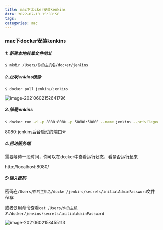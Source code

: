 ```yaml
---
title: mac下docker安装kenkins
date: 2022-07-13 15:50:56
tags:
categories: mac
---
```


### mac下docker安装kenkins

##### 1: 新建本地挂载文件地址

```bash
$ mkdir /Users/你的主机名/docker/jenkins
```

##### 2.拉取jenkins镜像

```bash
$ docker pull jenkins/jenkins
```

![image-20210602152641796](/Users/zhengzhuang/Documents/codeProject/blog/工具力/image-20210602152641796.png)

##### 3.部署jenkins

```bash
$ docker run -d -p 8080:8080 -p 50000:50000 --name jenkins --privileged=true -v /Users/你的主机名/docker/jenkins:/var/jenkins_home jenkins/jenkins
```

8080: jenkins后台启动的端口号

##### 4.启动服务端

需要等待一段时间，你可以在docker中查看运行状态，看是否运行起来

http://localhost:8080/

##### 5:输入密码

密码在`/Users/你的主机名/docker/jenkins/secrets/initialAdminPassword`文件保存

或者是用命令查看`cat /Users/你的主机名/docker/jenkins/secrets/initialAdminPassword`

![image-20210602153455113](/Users/zhengzhuang/Documents/codeProject/blog/工具力/image-20210602153455113.png)
